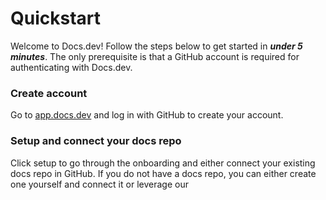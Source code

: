 # Quickstart

Welcome to Docs.dev! Follow the steps below to get started in ***under 5 minutes***. The only prerequisite is that a GitHub account is required for authenticating with Docs.dev.

### Create account

Go to [app.docs.dev](http://app.docs.dev) and log in with GitHub to create your account.

### Setup and connect your docs repo

Click setup to go through the onboarding and either connect your existing docs repo in GitHub. If you do not have a docs repo, you can either create one yourself and connect it or leverage our
